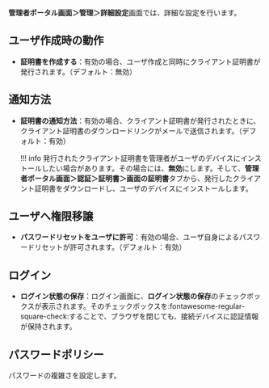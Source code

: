 **管理者ポータル画面＞管理＞詳細設定**画面では、詳細な設定を行います。

## ユーザ作成時の動作
* **証明書を作成する**：有効の場合、ユーザ作成と同時にクライアント証明書が発行されます。（デフォルト：無効）

## 通知方法
* **証明書の通知方法**：有効の場合、クライアント証明書が発行されたときに、クライアント証明書のダウンロードリンクがメールで送信されます。（デフォルト：有効）

    !!! info
        発行されたクライアント証明書を管理者がユーザのデバイスにインストールしたい場合があります。その場合には、**無効**にします。そして、**管理者ポータル画面＞認証＞証明書＞**画面の**証明書**タブから、発行したクライアント証明書をダウンロードし、ユーザのデバイスにインストールします。

## ユーザへ権限移譲
* **パスワードリセットをユーザに許可**：有効の場合、ユーザ自身によるパスワードリセットが許可されます。（デフォルト：有効）

## ログイン
* **ログイン状態の保存**：ログイン画面に、**ログイン状態の保存**のチェックボックスが表示されます。そのチェックボックスを:fontawesome-regular-square-check:することで、ブラウザを閉じても、接続デバイスに認証情報が保持されます。

## パスワードポリシー
パスワードの複雑さを設定します。

